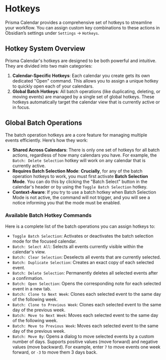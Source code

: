 # Hotkeys

Prisma Calendar provides a comprehensive set of hotkeys to streamline your workflow. You can assign custom key combinations to these actions in Obsidian’s settings under `Settings` → `Hotkeys`.

## Hotkey System Overview

Prisma Calendar's hotkeys are designed to be both powerful and intuitive. They are divided into two main categories:

1.  **Calendar-Specific Hotkeys**: Each calendar you create gets its own dedicated "Open" command. This allows you to assign a unique hotkey to quickly open each of your calendars.
2.  **Global Batch Hotkeys**: All batch operations (like duplicating, deleting, or moving events) are managed by a single set of global hotkeys. These hotkeys automatically target the calendar view that is currently active or in focus.

## Global Batch Operations

The batch operation hotkeys are a core feature for managing multiple events efficiently. Here’s how they work:

-   **Shared Across Calendars**: There is only one set of hotkeys for all batch actions, regardless of how many calendars you have. For example, the `Batch: Delete Selection` hotkey will work on any calendar that is currently active.
-   **Requires Batch Selection Mode**: **Crucially**, for any of the batch operation hotkeys to work, you must first activate **Batch Selection Mode**. You can do this by clicking the "Batch Select" button in the calendar's header or by using the `Toggle Batch Selection` hotkey.
-   **Context-Aware**: If you try to use a batch hotkey when Batch Selection Mode is not active, the command will not trigger, and you will see a notice informing you that the mode must be enabled.

### Available Batch Hotkey Commands

Here is a complete list of the batch operations you can assign hotkeys to:

-   `Toggle Batch Selection`: Activates or deactivates the batch selection mode for the focused calendar.
-   `Batch: Select All`: Selects all events currently visible within the calendar's view.
-   `Batch: Clear Selection`: Deselects all events that are currently selected.
-   `Batch: Duplicate Selection`: Creates an exact copy of each selected event.
-   `Batch: Delete Selection`: Permanently deletes all selected events after a confirmation.
-   `Batch: Open Selection`: Opens the corresponding note for each selected event in a new tab.
-   `Batch: Clone to Next Week`: Clones each selected event to the same day of the following week.
-   `Batch: Clone to Previous Week`: Clones each selected event to the same day of the previous week.
-   `Batch: Move to Next Week`: Moves each selected event to the same day of the following week.
-   `Batch: Move to Previous Week`: Moves each selected event to the same day of the previous week.
-   `Batch: Move By`: Opens a dialog to move selected events by a custom number of days. Supports positive values (move forward) and negative values (move backward). For example, enter `7` to move events one week forward, or `-3` to move them 3 days back.
